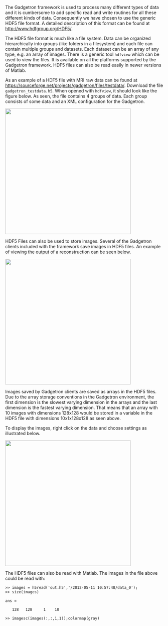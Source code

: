 The Gadgetron framework is used to process many different types of data and it is cumbersome to add specific read and write routines for all these different kinds of data. Consequently we have chosen to use the generic HDF5 file format. A detailed description of this format can be found at <http://www.hdfgroup.org/HDF5/>.

The HDF5 file format is much like a file system. Data can be organized hierarchically into groups (like folders in a filesystem) and each file can contain multiple groups and datasets. Each dataset can be an array of any type, e.g. an array of images. There is a generic tool `hdfview` which can be used to view the files. It is available on all the platforms supported by the Gadgetron framework. HDF5 files can also be read easily in newer versions of Matlab.

As an example of a HDF5 file with MRI raw data can be found at <https://sourceforge.net/projects/gadgetron/files/testdata/>. Download the file `gadgetron_testdata.h5`. When opened with `hdfview`, it should look like the figure below. As seen, the file contains 4 groups of data. Each group consists of some data and an XML configuration for the Gadgetron.

<img src="http://gadgetron.sf.net/figs/hdfview_mri_testdata.png" style="width: 400px;" />

HDF5 Files can also be used to store images. Several of the Gadgetron clients included with the framework save images in HDF5 files. An example of viewing the output of a reconstruction can be seen below.

<img src="http://gadgetron.sf.net/figs/hdfview_image_view.png" style="width: 400px;" />

Images saved by Gadgetron clients are saved as arrays in the HDF5 files. Due to the array storage conventions in the Gadgetron environment, the first dimension is the slowest varying dimension in the arrays and the last dimension is the fastest varying dimension. That means that an array with 10 images with dimensions 128x128 would be stored in a variable in the HDF5 file with dimensions 10x1x128x128 as seen above. 

To display the images, right click on the data and choose settings as illustrated below.

<img src="http://gadgetron.sf.net/figs/hdfview_image_view_setting.png" style="width: 400px;" />

The HDF5 files can also be read with Matlab. The images in the file above could be read with:

    >> images = h5read('out.h5','/2012-05-11 10:57:48/data_0');
    >> size(images)

    ans =

       128   128     1    10

    >> imagesc(images(:,:,1,1));colormap(gray) 